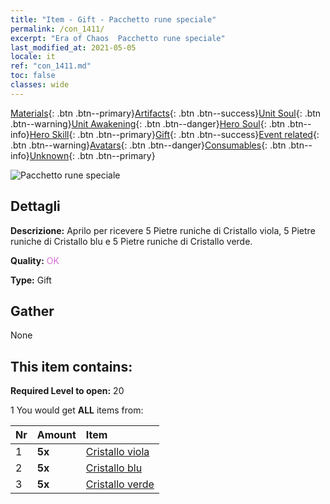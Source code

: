 ```yaml
---
title: "Item - Gift - Pacchetto rune speciale"
permalink: /con_1411/
excerpt: "Era of Chaos  Pacchetto rune speciale"
last_modified_at: 2021-05-05
locale: it
ref: "con_1411.md"
toc: false
classes: wide
---
```

 [Materials](/ItemsIT/){: .btn .btn--primary}[Artifacts](/ItemsIT/Artifacts/){: .btn .btn--success}[Unit Soul](/ItemsIT/UnitSoul/){: .btn .btn--warning}[Unit Awakening](/ItemsIT/UnitAwakening/){: .btn .btn--danger}[Hero Soul](/ItemsIT/HeroSoul/){: .btn .btn--info}[Hero Skill](/ItemsIT/HeroSkill/){: .btn .btn--primary}[Gift](/ItemsIT/Gift/){: .btn .btn--success}[Event related](/ItemsIT/Events/){: .btn .btn--warning}[Avatars](/ItemsIT/Avatars/){: .btn .btn--danger}[Consumables](/ItemsIT/Consumables/){: .btn .btn--info}[Unknown](/ItemsIT/Unknown/){: .btn .btn--primary}

 ![Pacchetto rune speciale](/images/t/i_907025.png)

## Dettagli
 **Descrizione:** Aprilo per ricevere 5 Pietre runiche di Cristallo viola, 5 Pietre runiche di Cristallo blu e 5 Pietre runiche di Cristallo verde.

 **Quality:** <span style="color: #DA70D6">OK</span>

 **Type:** Gift

## Gather

  None

## This item contains:

 **Required Level to open:** 20

 1 You would get **ALL** items  from:

  | Nr | Amount |     Item    |
  |:---|:-------|:------------|
  | 1 |  **5x** | [Cristallo viola](/ItemsIT/con_720/) |  | 
  | 2 |  **5x** | [Cristallo blu](/ItemsIT/con_716/) |  | 
  | 3 |  **5x** | [Cristallo verde](/ItemsIT/con_711/) |  | 
